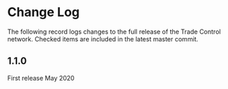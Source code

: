 # Change Log

The following record logs changes to the full release of the Trade Control network. Checked items are included in the latest master commit.

## 1.1.0

First release May 2020
